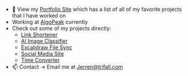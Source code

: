 - 💼 View my [Portfolio Site](https://trifall.com) which has a list of all of my favorite projects that I have worked on
- Working at [AlgoPeak](https://AlgoPeak.net) currently
- Check out some of my projects directly:
  - [Link Shortener](https://linker.trifall.com)
  - [AI Image Classifier](https://classify.trifall.com)
  - [Excalidraw File Sync](https://github.com/Trifall/excalidraw-file-sync)
  - [Social Media Site](https://social.trifall.com)
  - [Time Converter](https://timeconvert.xyz/)
- 📫 Contact -> Email me at [Jerren@trifall.com](mailto:Jerren@trifall.com)
